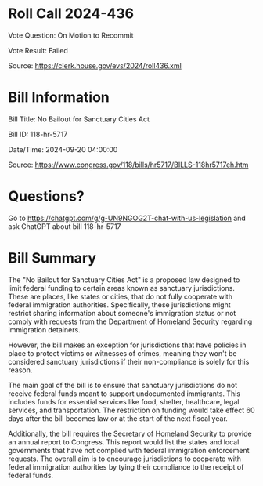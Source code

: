 # Roll Call 2024-436

Vote Question: On Motion to Recommit

Vote Result: Failed

Source: https://clerk.house.gov/evs/2024/roll436.xml

# Bill Information

Bill Title: No Bailout for Sanctuary Cities Act

Bill ID: 118-hr-5717

Date/Time: 2024-09-20 04:00:00

Source: https://www.congress.gov/118/bills/hr5717/BILLS-118hr5717eh.htm

# Questions?

Go to https://chatgpt.com/g/g-UN9NGOG2T-chat-with-us-legislation and ask ChatGPT about bill 118-hr-5717

# Bill Summary
The "No Bailout for Sanctuary Cities Act" is a proposed law designed to limit federal funding to certain areas known as sanctuary jurisdictions. These are places, like states or cities, that do not fully cooperate with federal immigration authorities. Specifically, these jurisdictions might restrict sharing information about someone's immigration status or not comply with requests from the Department of Homeland Security regarding immigration detainers.

However, the bill makes an exception for jurisdictions that have policies in place to protect victims or witnesses of crimes, meaning they won't be considered sanctuary jurisdictions if their non-compliance is solely for this reason.

The main goal of the bill is to ensure that sanctuary jurisdictions do not receive federal funds meant to support undocumented immigrants. This includes funds for essential services like food, shelter, healthcare, legal services, and transportation. The restriction on funding would take effect 60 days after the bill becomes law or at the start of the next fiscal year.

Additionally, the bill requires the Secretary of Homeland Security to provide an annual report to Congress. This report would list the states and local governments that have not complied with federal immigration enforcement requests. The overall aim is to encourage jurisdictions to cooperate with federal immigration authorities by tying their compliance to the receipt of federal funds.
